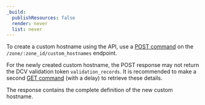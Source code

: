 ```yaml
---
_build:
  publishResources: false
  render: never
  list: never
---
```


To create a custom hostname using the API, use a [POST command](/api/operations/custom-hostname-for-a-zone-create-custom-hostname) on the `/zone/:zone_id/custom_hostnames` endpoint.

For the newly created custom hostname, the POST response may not return the DCV validation token `validation_records`.  It is recommended to make a second [GET command](/api/operations/custom-hostname-for-a-zone-list-custom-hostnames) (with a delay) to retrieve these details.

The response contains the complete definition of the new custom hostname.
